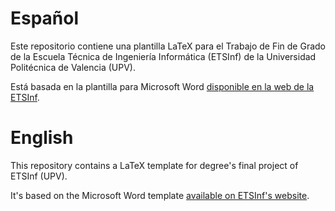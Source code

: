# Español

Este repositorio contiene una plantilla LaTeX para el Trabajo de Fin de Grado de la Escuela Técnica de Ingeniería Informática (ETSInf) de la Universidad Politécnica de Valencia (UPV).


Está basada en la plantilla para Microsoft Word [disponible en la web de la ETSInf](http://www.upv.es/entidades/ETSINF/info/plantillaTFG.doc).

# English

This repository contains a LaTeX template for degree's final project of ETSInf (UPV).

It's based on the Microsoft Word template [available on ETSInf's website](http://www.upv.es/entidades/ETSINF/info/plantillaTFG.doc).